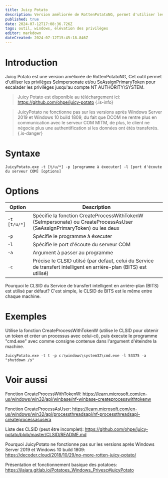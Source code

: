 ```yaml
---
title: Juicy Potato
description: Version améliorée de RottenPotatoNG, permet d'utiliser les privilèges SeImpersonate et/ou SeAssignPrimaryToken pour escalader les privilèges jusqu'au compte NT AUTHORITY\SYSTEM
published: true
date: 2024-07-12T17:08:36.726Z
tags: outil, windows, élévation des privilèges
editor: markdown
dateCreated: 2024-07-12T15:45:18.846Z
---
```


# Introduction

Juicy Potato est une version améliorée de RottenPotatoNG, Cet outil permet d'utiliser les privilèges SeImpersonate et/ou SeAssignPrimaryToken pour escalader les privilèges jusqu'au compte NT AUTHORITY\SYSTEM.

> Juicy Potato est disponible au téléchargement ici: https://github.com/ohpe/juicy-potato
> {.is-info}

> JuicyPotato ne fonctionne pas sur les versions après Windows Server 2019 et Windows 10 build 1809, du fait que DCOM ne rentre plus en communication avec le serveur COM MITM, de plus, le client ne négocie plus une authentification si les données ont étés transferés.
> {.is-danger}

# Syntaxe

`JuicyPotato.exe -t [t/u/*] -p [programme à éxecuter] -l [port d'écoute du serveur COM] [options]`

# Options

| Option       | Description                                                                                                            |
| ------------ | ---------------------------------------------------------------------------------------------------------------------- |
| `-t [t/u/*]` | Spécifie la fonction CreateProcessWithTokenW (SeImpersonate) ou CreateProcessAsUser (SeAssignPrimaryToken) ou les deux |
| `-p`         | Spécifie le programme à éxecuter                                                                                       |
| `-l`         | Spécifie le port d'écoute du serveur COM                                                                               |
| `-a`         | Argument à passer au programme                                                                                         |
| `-c`         | Précise le CLSID utilsé (par defaut, celui du Service de transfert intelligent en arrière-plan (BITS) est utilisé)     |

Pourquoi le CLSID du Service de transfert intelligent en arrière-plan (BITS) est utilisé par défaut? C'est simple, le CLSID de BITS est le même entre chaque machine.

# Exemples

Utilise la fonction CreateProcessWithTokenW (utilise le CLSID pour obtenir un token et créer un processus avec celui-ci), puis éxecute le programme "cmd.exe" avec comme consigne contenue dans l'argument d'éteindre la machine.

`JuicyPotato.exe -t t -p c:\windows\system32\cmd.exe -l 53375 -a "shutdown /s"`

# Voir aussi

Fonction CreateProcessWithTokenW:
https://learn.microsoft.com/en-us/windows/win32/api/winbase/nf-winbase-createprocesswithtokenw

Fonction CreateProcessAsUser:
https://learn.microsoft.com/en-us/windows/win32/api/processthreadsapi/nf-processthreadsapi-createprocessasusera

Liste des CLSID (peut être incomplet):
https://github.com/ohpe/juicy-potato/blob/master/CLSID/README.md

Pourquoi JuicyPotato ne fonctionne pas sur les versions après Windows Server 2019 et Windows 10 build 1809:
https://decoder.cloud/2018/10/29/no-more-rotten-juicy-potato/

Présentation et fonctionnement basique des potatoes:
https://jlajara.gitlab.io/Potatoes_Windows_Privesc#juicyPotato
